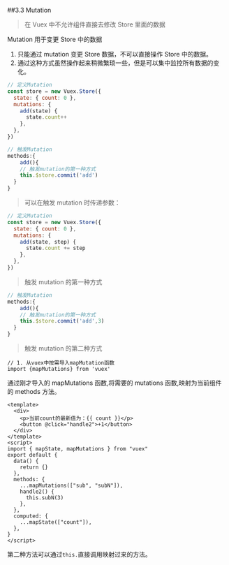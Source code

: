 ##3.3 Mutation

> 在 Vuex 中不允许组件直接去修改 Store 里面的数据

Mutation 用于变更 Store 中的数据

1. 只能通过 mutation 变更 Store 数据，不可以直接操作 Store 中的数据。
2. 通过这种方式虽然操作起来稍微繁琐一些，但是可以集中监控所有数据的变化。

```js
// 定义Mutation
const store = new Vuex.Store({
  state: { count: 0 },
  mutations: {
    add(state) {
      state.count++
    },
  },
})
```

```js
// 触发Mutation
methods:{
	add(){
    // 触发mutation的第一种方式
    this.$store.commit('add')
  }
}
```

> 可以在触发 mutation 时传递参数：

```js
// 定义Mutation
const store = new Vuex.Store({
  state: { count: 0 },
  mutations: {
    add(state, step) {
      state.count += step
    },
  },
})
```

> 触发 mutation 的第一种方式

```js
// 触发Mutation
methods:{
	add(){
    // 触发mutation的第一种方式
    this.$store.commit('add',3)
  }
}
```

> 触发 mutation 的第二种方式

```
// 1. 从vuex中按需导入mapMutation函数
import {mapMutations} from 'vuex'
```

通过刚才导入的 mapMutations 函数,将需要的 mutations 函数,映射为当前组件的 methods 方法。

```vue
<template>
  <div>
    <p>当前count的最新值为：{{ count }}</p>
    <button @click="handle2">+1</button>
  </div>
</template>
<script>
import { mapState, mapMutations } from "vuex"
export default {
  data() {
    return {}
  },
  methods: {
    ...mapMutations(["sub", "subN"]),
    handle2() {
      this.subN(3)
    },
  },
  computed: {
    ...mapState(["count"]),
  },
}
</script>
```

第二种方法可以通过`this.`直接调用映射过来的方法。
